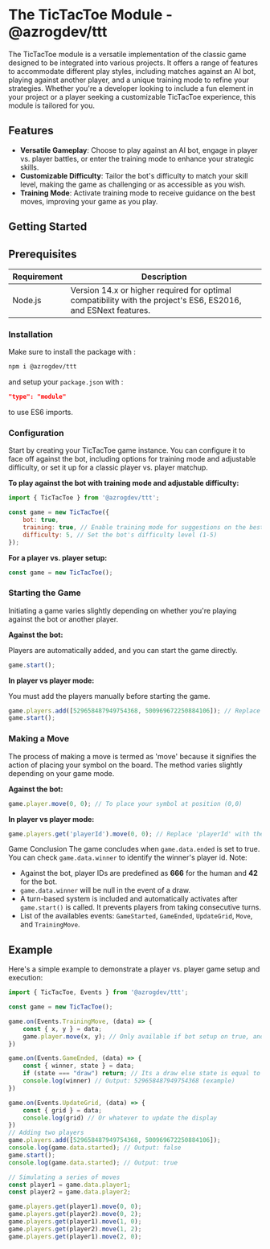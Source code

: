 # The TicTacToe Module - @azrogdev/ttt

The TicTacToe module is a versatile implementation of the classic game designed to be integrated into various projects. It offers a range of features to accommodate different play styles, including matches against an AI bot, playing against another player, and a unique training mode to refine your strategies. Whether you're a developer looking to include a fun element in your project or a player seeking a customizable TicTacToe experience, this module is tailored for you.

## Features

- **Versatile Gameplay**: Choose to play against an AI bot, engage in player vs. player battles, or enter the training mode to enhance your strategic skills.
- **Customizable Difficulty**: Tailor the bot's difficulty to match your skill level, making the game as challenging or as accessible as you wish.
- **Training Mode**: Activate training mode to receive guidance on the best moves, improving your game as you play.

## Getting Started

## Prerequisites
| Requirement       | Description                                                                                               |
|-------------------|-----------------------------------------------------------------------------------------------------------|
| Node.js           | Version 14.x or higher required for optimal compatibility with the project's ES6, ES2016, and ESNext features. |



### Installation

Make sure to install the package with :
```bash
npm i @azrogdev/ttt
```
and setup your `package.json` with :
```json
"type": "module"
```
to use ES6 imports.

### Configuration

Start by creating your TicTacToe game instance. You can configure it to face off against the bot, including options for training mode and adjustable difficulty, or set it up for a classic player vs. player matchup.

**To play against the bot with training mode and adjustable difficulty:**

```js
import { TicTacToe } from '@azrogdev/ttt';

const game = new TicTacToe({
    bot: true,
    training: true, // Enable training mode for suggestions on the best moves
    difficulty: 5, // Set the bot's difficulty level (1-5)
});
```
**For a player vs. player setup:**
```js
const game = new TicTacToe();
```
### Starting the Game
Initiating a game varies slightly depending on whether you're playing against the bot or another player.

**Against the bot:**

Players are automatically added, and you can start the game directly.
```js
game.start();
```
**In player vs player mode:**

You must add the players manually before starting the game.
```js
game.players.add([529658487949754368, 500969672250884106]); // Replace with actual player ids.
game.start();
```
### Making a Move
The process of making a move is termed as 'move' because it signifies the action of placing your symbol on the board. The method varies slightly depending on your game mode.

**Against the bot:**
```js
game.player.move(0, 0); // To place your symbol at position (0,0)
```
**In player vs player mode:**
```js
game.players.get('playerId').move(0, 0); // Replace 'playerId' with the current player id.
```
Game Conclusion
The game concludes when `game.data.ended` is set to true. You can check `game.data.winner` to identify the winner's player id. Note:

- Against the bot, player IDs are predefined as **666** for the human and **42** for the bot.
- `game.data.winner` will be null in the event of a draw.
- A turn-based system is included and automatically activates after `game.start()` is called. It prevents players from taking consecutive turns.
- List of the availables events: `GameStarted`, `GameEnded`, `UpdateGrid`, `Move`, and `TrainingMove`.
## Example
Here's a simple example to demonstrate a player vs. player game setup and execution:
```js
import { TicTacToe, Events } from '@azrogdev/ttt';

const game = new TicTacToe();

game.on(Events.TrainingMove, (data) => {
    const { x, y } = data;
    game.player.move(x, y); // Only available if bot setup on true, and same for training.
})

game.on(Events.GameEnded, (data) => {
    const { winner, state } = data;
    if (state === "draw") return; // Its a draw else state is equal to 'win'
    console.log(winner) // Output: 529658487949754368 (example)
})

game.on(Events.UpdateGrid, (data) => {
    const { grid } = data;
    console.log(grid) // Or whatever to update the display
})
// Adding two players
game.players.add([529658487949754368, 500969672250884106]);
console.log(game.data.started); // Output: false
game.start();
console.log(game.data.started); // Output: true

// Simulating a series of moves
const player1 = game.data.player1;
const player2 = game.data.player2;

game.players.get(player1).move(0, 0);
game.players.get(player2).move(0, 2);
game.players.get(player1).move(1, 0);
game.players.get(player2).move(1, 2);
game.players.get(player1).move(2, 0);
```
